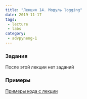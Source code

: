 ```yaml
---
title: "Лекция 14. Модуль logging"
date: 2019-11-17
tags:
 - lecture
 - labs
category:
 - advpyneng-1
---
```


### Задания

После этой лекции нет заданий


### Примеры

[Примеры кода с лекции](https://github.com/pyneng/advpyneng-online-oct-nov-2019/tree/master/examples/15_logging)


